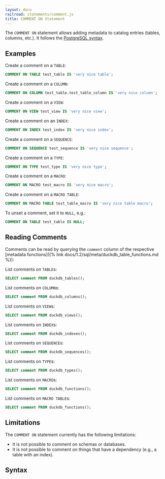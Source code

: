 ```yaml
---
layout: docu
railroad: statements/comment.js
title: COMMENT ON Statement
---
```


The `COMMENT ON` statement allows adding metadata to catalog entries (tables, columns, etc.).
It follows the [PostgreSQL syntax](https://www.postgresql.org/docs/16/sql-comment.html).

## Examples

Create a comment on a `TABLE`:

```sql
COMMENT ON TABLE test_table IS 'very nice table';
```

Create a comment on a `COLUMN`:

```sql
COMMENT ON COLUMN test_table.test_table_column IS 'very nice column';
```

Create a comment on a `VIEW`:

```sql
COMMENT ON VIEW test_view IS 'very nice view';
```

Create a comment on an `INDEX`:

```sql
COMMENT ON INDEX test_index IS 'very nice index';
```

Create a comment on a `SEQUENCE`:

```sql
COMMENT ON SEQUENCE test_sequence IS 'very nice sequence';
```

Create a comment on a `TYPE`:

```sql
COMMENT ON TYPE test_type IS 'very nice type';
```

Create a comment on a `MACRO`:

```sql
COMMENT ON MACRO test_macro IS 'very nice macro';
```

Create a comment on a `MACRO TABLE`:

```sql
COMMENT ON MACRO TABLE test_table_macro IS 'very nice table macro';
```

To unset a comment, set it to `NULL`, e.g.:

```sql
COMMENT ON TABLE test_table IS NULL;
```

## Reading Comments

Comments can be read by querying the `comment` column of the respective [metadata functions]({% link docs/1.2/sql/meta/duckdb_table_functions.md %}):

List comments on `TABLE`s:

```sql
SELECT comment FROM duckdb_tables();
```

List comments on `COLUMN`s:

```sql
SELECT comment FROM duckdb_columns();
```

List comments on `VIEW`s:

```sql
SELECT comment FROM duckdb_views();
```

List comments on `INDEX`s:

```sql
SELECT comment FROM duckdb_indexes();
```

List comments on `SEQUENCE`s:

```sql
SELECT comment FROM duckdb_sequences();
```

List comments on `TYPE`s:

```sql
SELECT comment FROM duckdb_types();
```

List comments on `MACRO`s:

```sql
SELECT comment FROM duckdb_functions();
```

List comments on `MACRO TABLE`s:

```sql
SELECT comment FROM duckdb_functions();
```

## Limitations

The `COMMENT ON` statement currently has the following limitations:

* It is not possible to comment on schemas or databases.
* It is not possible to comment on things that have a dependency (e.g., a table with an index).

## Syntax

<div id="rrdiagram1"></div>